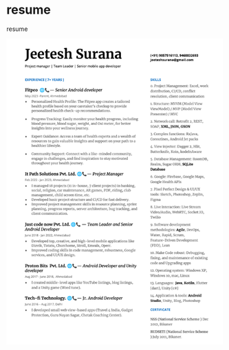 # resume
resume 

![Screenshot](https://github.com/suranajeetesh/resume/blob/a1202dd12e0fc4f0ce61b128e90aeaa679abefe6/download.png)
